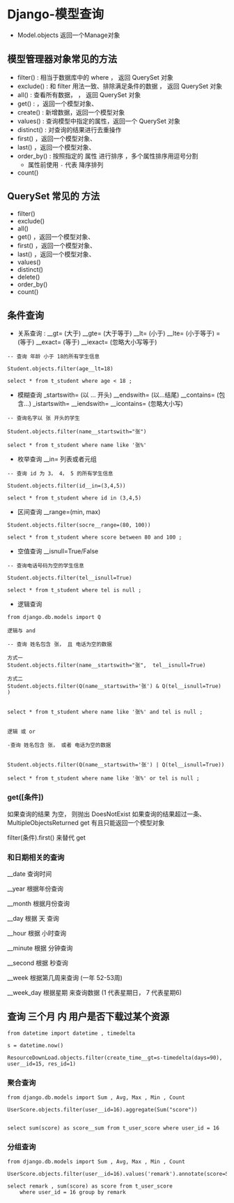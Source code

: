# Django-模型查询 

- Model.objects 返回一个Manage对象

## 模型管理器对象常见的方法

- filter() : 相当于数据库中的 where ， 返回 QuerySet 对象
- exclude() : 和 filter 用法一致、排除满足条件的数据 ， 返回 QuerySet 对象
- all() :  查看所有数据， ， 返回 QuerySet 对象
- get() :  ，返回一个模型对象、
- create() : 新增数据，返回一个模型对象
- values() : 查询模型中指定的属性，返回一个 QuerySet 对象
- distinct() : 对查询的结果进行去重操作
- first()  ，返回一个模型对象、
- last()   ，返回一个模型对象、
- order_by() : 按照指定的 属性 进行排序 ，多个属性排序用逗号分割
   -  属性前使用 `-` 代表 降序排列 
- count()


## QuerySet 常见的 方法

- filter()
- exclude()
- all()
- get()      ，返回一个模型对象、
- first()  ，返回一个模型对象、
- last()   ，返回一个模型对象、
- values()
- distinct()
- delete()
- order_by()
- count()

## 条件查询 

- 关系查询 :  __gt= (大于)   __gte= (大于等于)   __lt= (小于)  __lte= (小于等于)  = (等于)  __exact= (等于)  __iexact= (忽略大小写等于)

```
-- 查询 年龄 小于 18的所有学生信息

Student.objects.filter(age__lt=18)

select * from t_student where age < 18 ;

```
- 模糊查询 
   _startswith=  (以 ... 开头)  __endswith= (以...结尾)   __contains= (包含...)
   _istartswith=               __iendswith=             __icontains=               (忽略大小写)

```
-- 查询名字以 张 开头的学生

Student.objects.filter(name__startswith="张")

select * from t_student where name like '张%'

```
- 枚举查询   __in= 列表或者元组

```
-- 查询 id 为 3， 4， 5 的所有学生信息

Student.objects.filter(id__in=(3,4,5))

select * from t_student where id in (3,4,5)
```

- 区间查询   __range=(min, max)

```
Student.objects.filter(socre__range=(80, 100))

select * from t_student where score between 80 and 100 ;
```

- 空值查询  __isnull=True/False

```
-- 查询电话号码为空的学生信息

Student.objects.filter(tel__isnull=True)

select * from t_student where tel is null ;

```

- 逻辑查询

```
from django.db.models import Q
```


```
逻辑与 and 

-- 查询 姓名包含 张， 且 电话为空的数据 

方式一
Student.objects.filter(name__startswith="张",  tel__isnull=True)

方式二
Student.objects.filter(Q(name__startswith='张') & Q(tel__isnull=True) )  


select * from t_student where name like '张%' and tel is null ;


逻辑 或 or 

-查询 姓名包含 张， 或者 电话为空的数据


Student.objects.filter(Q(name__startswith='张') | Q(tel__isnull=True))

select * from t_student where name like '张%' or tel is null ;

```


### get([条件]) 

如果查询的结果 为空， 则抛出 DoesNotExist 
如果查询的结果超过一条、 MultipleObjectsReturned
get 有且只能返回一个模型对象 


filter(条件).first()  来替代 get 


### 和日期相关的查询 

__date  查询时间

__year  根据年份查询

__month 根据月份查询

__day   根据 天 查询

__hour  根据 小时查询 

__minute 根据 分钟查询

__second 根据 秒查询

__week 根据第几周来查询 (一年 52-53周)

__week_day 根据星期 来查询数据 (1 代表星期日， 7 代表星期6)


## 查询 三个月 内 用户是否下载过某个资源

```
from datetime import datetime , timedelta 

s = datetime.now()

ResourceDownLoad.objects.filter(create_time__gt=s-timedelta(days=90), user__id=15, res_id=1)

```

### 聚合查询 

```
from django.db.models import Sum , Avg, Max , Min , Count

UserScore.objects.filter(user__id=16).aggregate(Sum("score"))


select sum(score) as score__sum from t_user_score where user_id = 16

```


### 分组查询 

```
from django.db.models import Sum , Avg, Max , Min , Count

UserScore.objects.filter(user__id=16).values('remark').annotate(score=Sum("score"))

select remark , sum(score) as score from t_user_score 
	where user_id = 16 group by remark 
```
